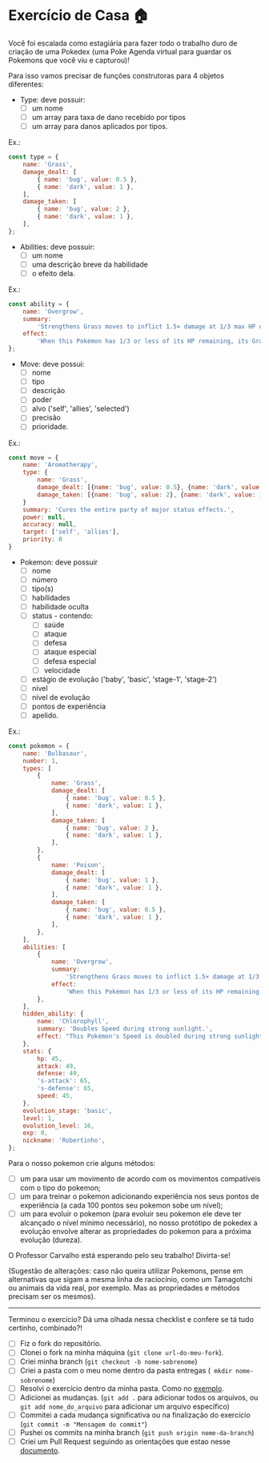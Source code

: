 # Exercício de Casa 🏠

Você foi escalada como estagiária para fazer todo o trabalho duro de criação de uma Pokedex (uma Poke Agenda virtual para guardar os Pokemons que você viu e capturou)!

Para isso vamos precisar de funções construtoras para 4 objetos diferentes:

- Type: deve possuir:
  - [ ] um nome
  - [ ] um array para taxa de dano recebido por tipos
  - [ ] um array para danos aplicados por tipos.

Ex.:
```javascript
const type = {
	name: 'Grass',
	damage_dealt: [
		{ name: 'bug', value: 0.5 },
		{ name: 'dark', value: 1 },
	],
	damage_taken: [
		{ name: 'bug', value: 2 },
		{ name: 'dark', value: 1 },
	],
};
```

- Abilities: deve possuir:
  - [ ] um nome
  - [ ] uma descrição breve da habilidade
  - [ ] o efeito dela.
  
Ex.:
```javascript
const ability = {
	name: 'Overgrow',
	summary:
		'Strengthens Grass moves to inflict 1.5× damage at 1/3 max HP or less.',
	effect:
		'When this Pokémon has 1/3 or less of its HP remaining, its Grass-type moves inflict 1.5× as much regular damage.',
};
```

- Move: deve possui:
  - [ ] nome
  - [ ] tipo
  - [ ] descrição
  - [ ] poder
  - [ ] alvo ('self', 'allies', 'selected')
  - [ ] precisão
  - [ ] prioridade.
  
Ex.:
```javascript
const move = {
    name: 'Aromatherapy',
    type: {
        name: 'Grass',
        damage_dealt: [{name: 'bug', value: 0.5}, {name: 'dark', value: 1}],
        damage_taken: [{name: 'bug', value: 2}, {name: 'dark', value: 1}]
    }
    summary: 'Cures the entire party of major status effects.',
    power: null,
    accuracy: null,
    target: ['self', 'allies'],
    priority: 0
}
```

- Pokemon: deve possuir
  - [ ] nome
  - [ ] número
  - [ ] tipo(s)
  - [ ] habilidades
  - [ ] habilidade oculta
  - [ ] status - contendo:
    - [ ] saúde
    - [ ] ataque
    - [ ] defesa
    - [ ] ataque especial
    - [ ] defesa especial
    - [ ] velocidade
  - [ ] estágio de evolução ('baby', 'basic', 'stage-1', 'stage-2')
  - [ ] nível
  - [ ] nível de evolução
  - [ ] pontos de experiência
  - [ ] apelido.
  
Ex.:
```javascript
const pokemon = {
	name: 'Bulbasaur',
	number: 1,
	types: [
		{
			name: 'Grass',
			damage_dealt: [
				{ name: 'bug', value: 0.5 },
				{ name: 'dark', value: 1 },
			],
			damage_taken: [
				{ name: 'bug', value: 2 },
				{ name: 'dark', value: 1 },
			],
		},
		{
			name: 'Poison',
			damage_dealt: [
				{ name: 'bug', value: 1 },
				{ name: 'dark', value: 1 },
			],
			damage_taken: [
				{ name: 'bug', value: 0.5 },
				{ name: 'dark', value: 1 },
			],
		},
	],
	abilities: [
		{
			name: 'Overgrow',
			summary:
				'Strengthens Grass moves to inflict 1.5× damage at 1/3 max HP or less.',
			effect:
				'When this Pokémon has 1/3 or less of its HP remaining, its Grass-type moves inflict 1.5× as much regular damage.',
		},
	],
	hidden_ability: {
		name: 'Chlorophyll',
		summary: 'Doubles Speed during strong sunlight.',
		effect: "This Pokémon's Speed is doubled during strong sunlight.",
	},
	stats: {
		hp: 45,
		attack: 49,
		defense: 49,
		's-attack': 65,
		's-defense': 65,
		speed: 45,
	},
	evolution_stage: 'basic',
	level: 1,
	evolution_level: 16,
	exp: 0,
	nickname: 'Robertinho',
};
```

Para o nosso pokemon crie alguns métodos:
- [ ] um para usar um movimento de acordo com os movimentos compatíveis com o tipo do pokemon;
- [ ] um para treinar o pokemon adicionando experiência nos seus pontos de experiência (a cada 100 pontos seu pokemon sobe um nível);
- [ ] um para evoluir o pokemon (para evoluir seu pokemon ele deve ter alcançado o nível mínimo necessário), no nosso protótipo de pokedex a evolução envolve alterar as propriedades do pokemon para a próxima evolução (dureza).

O Professor Carvalho está esperando pelo seu trabalho! Divirta-se!

(Sugestão de alterações: caso não queira utilizar Pokemons, pense em alternativas que sigam a mesma linha de raciocínio, como um Tamagotchi ou animais da vida real, por exemplo. Mas as propriedades e métodos precisam ser os mesmos).

---

Terminou o exercício? Dá uma olhada nessa checklist e confere se tá tudo certinho, combinado?!

- [ ] Fiz o fork do repositório.
- [ ] Clonei o fork na minha máquina (`git clone url-do-meu-fork`).
- [ ] Criei minha branch (`git checkout -b nome-sobrenome`)
- [ ] Criei a pasta com o meu nome dentro da pasta entregas (` mkdir nome-sobrenome`)
- [ ] Resolvi o exercício dentro da minha pasta. Como no [exemplo](/on21-imersao-js-S1-TDD/exercicios/para-casa/entregas/exemplo-nome-sobrenome/).
- [ ] Adicionei as mudanças. (`git add .` para adicionar todos os arquivos, ou `git add nome_do_arquivo` para adicionar um arquivo específico)
- [ ] Commitei a cada mudança significativa ou na finalização do exercício (`git commit -m "Mensagem do commit"`)
- [ ] Pushei os commits na minha branch (`git push origin nome-da-branch`)
- [ ] Criei um Pull Request seguindo as orientações que estao nesse [documento](/on21-imersao-js-S1-TDD/exercicios/para-casa/instrucoes-pull-request.md).
